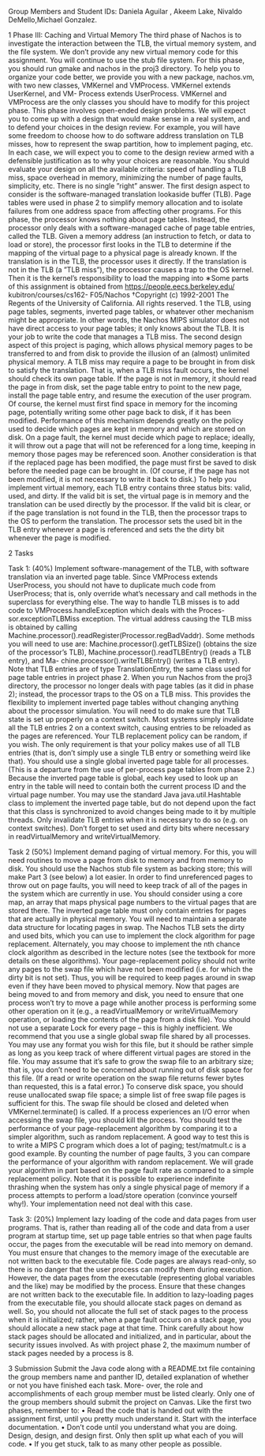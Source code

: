 Group Members and Student IDs: Daniela Aguilar , Akeem Lake, Nivaldo DeMello,Michael Gonzalez.


1 Phase III: Caching and Virtual Memory
The third phase of Nachos is to investigate the interaction between the TLB, the virtual memory system, and the file system. We don’t provide any new virtual memory code for this assignment. You will continue to use the stub file system. For this phase, you should run gmake and nachos in the proj3 directory.
To help you to organize your code better, we provide you with a new package, nachos.vm, with two new classes, VMKernel and VMProcess. VMKernel extends UserKernel, and VM- Process extends UserProcess. VMKernel and VMProcess are the only classes you should have to modify for this project phase.
This phase involves open-ended design problems. We will expect you to come up with a design that would make sense in a real system, and to defend your choices in the design review. For example, you will have some freedom to choose how to do software address translation on TLB misses, how to represent the swap partition, how to implement paging, etc. In each case, we will expect you to come to the design review armed with a defensible justification as to why your choices are reasonable. You should evaluate your design on all the available criteria: speed of handling a TLB miss, space overhead in memory, minimizing the number of page faults, simplicity, etc. There is no single ”right” answer.
The first design aspect to consider is the software-managed translation lookaside buffer (TLB). Page tables were used in phase 2 to simplify memory allocation and to isolate failures from one address space from affecting other programs. For this phase, the processor knows nothing about page tables. Instead, the processor only deals with a software-managed cache of page table entries, called the TLB. Given a memory address (an instruction to fetch, or data to load or store), the processor first looks in the TLB to determine if the mapping of the virtual page to a physical page is already known. If the translation is in the TLB, the processor uses it directly. If the translation is not in the TLB (a ”TLB miss”), the processor causes a trap to the OS kernel. Then it is the kernel’s responsibility to load the mapping into
∗Some parts of this assignment is obtained from https://people.eecs.berkeley.edu/ kubitron/courses/cs162- F05/Nachos
†Copyright (c) 1992-2001 The Regents of the University of California. All rights reserved. 1
 the TLB, using page tables, segments, inverted page tables, or whatever other mechanism might be appropriate. In other words, the Nachos MIPS simulator does not have direct access to your page tables; it only knows about the TLB. It is your job to write the code that manages a TLB miss.
The second design aspect of this project is paging, which allows physical memory pages to be transferred to and from disk to provide the illusion of an (almost) unlimited physical memory. A TLB miss may require a page to be brought in from disk to satisfy the translation. That is, when a TLB miss fault occurs, the kernel should check its own page table. If the page is not in memory, it should read the page in from disk, set the page table entry to point to the new page, install the page table entry, and resume the execution of the user program. Of course, the kernel must first find space in memory for the incoming page, potentially writing some other page back to disk, if it has been modified.
Performance of this mechanism depends greatly on the policy used to decide which pages are kept in memory and which are stored on disk. On a page fault, the kernel must decide which page to replace; ideally, it will throw out a page that will not be referenced for a long time, keeping in memory those pages may be referenced soon. Another consideration is that if the replaced page has been modified, the page must first be saved to disk before the needed page can be brought in. (Of course, if the page has not been modified, it is not necessary to write it back to disk.)
To help you implement virtual memory, each TLB entry contains three status bits: valid, used, and dirty. If the valid bit is set, the virtual page is in memory and the translation can be used directly by the processor. If the valid bit is clear, or if the page translation is not found in the TLB, then the processor traps to the OS to perform the translation. The processor sets the used bit in the TLB entry whenever a page is referenced and sets the the dirty bit whenever the page is modified.


2 Tasks

Task 1: (40%) Implement software-management of the TLB, with software translation via an inverted page table. Since VMProcess extends UserProcess, you should not have to duplicate much code from UserProcess; that is, only override what’s necessary and call methods in the superclass for everything else. The way to handle TLB misses is to add code to VMProcess.handleException which deals with the Proces- sor.exceptionTLBMiss exception. The virtual address causing the TLB miss is obtained by calling Machine.processor().readRegister(Processor.regBadVaddr). Some methods you will need to use are: Machine.processor().getTLBSize() (obtains the size of the processor’s TLB), Machine.processor().readTLBEntry() (reads a TLB entry), and Ma- chine.processor().writeTLBEntry() (writes a TLB entry). Note that TLB entries are of type TranslationEntry, the same class used for page table entries in project phase 2. When you run Nachos from the proj3 directory, the processor no longer deals with page tables (as it did in phase 2); instead, the processor traps to the OS on a TLB miss. This provides the flexibility to implement inverted page tables without changing anything about the processor simulation. You will need to do make sure that TLB state is set up properly on a context switch. Most systems simply invalidate all the TLB entries
2 on a context switch, causing entries to be reloaded as the pages are referenced. Your TLB replacement policy can be random, if you wish. The only requirement is that your policy makes use of all TLB entries (that is, don’t simply use a single TLB entry or something weird like that). You should use a single global inverted page table for all processes. (This is a departure from the use of per-process page tables from phase 2.) Because the inverted page table is global, each key used to look up an entry in the table will need to contain both the current process ID and the virtual page number. You may use the standard Java java.util.Hashtable class to implement the inverted page table, but do not depend upon the fact that this class is synchronized to avoid changes being made to it by multiple threads. Only invalidate TLB entries when it is necessary to do so (e.g. on context switches). Don’t forget to set used and dirty bits where necessary in readVirtualMemory and writeVirtualMemory.


Task 2 (50%) Implement demand paging of virtual memory. For this, you will need routines to move a page from disk to memory and from memory to disk. You should use the Nachos stub file system as backing store; this will make Part 3 (see below) a lot easier. In order to find unreferenced pages to throw out on page faults, you will need to keep track of all of the pages in the system which are currently in use. You should consider using a core map, an array that maps physical page numbers to the virtual pages that are stored there. The inverted page table must only contain entries for pages that are actually in physical memory. You will need to maintain a separate data structure for locating pages in swap. The Nachos TLB sets the dirty and used bits, which you can use to implement the clock algorithm for page replacement. Alternately, you may choose to implement the nth chance clock algorithm as described in the lecture notes (see the textbook for more details on these algorithms). Your page-replacement policy should not write any pages to the swap file which have not been modified (i.e. for which the dirty bit is not set). Thus, you will be required to keep pages around in swap even if they have been moved to physical memory. Now that pages are being moved to and from memory and disk, you need to ensure that one process won’t try to move a page while another process is performing some other operation on it (e.g., a readVirtualMemory or writeVirtualMemory operation, or loading the contents of the page from a disk file). You should not use a separate Lock for every page – this is highly inefficient. We recommend that you use a single global swap file shared by all processes. You may use any format you wish for this file, but it should be rather simple as long as you keep track of where different virtual pages are stored in the file. You may assume that it’s safe to grow the swap file to an arbitrary size; that is, you don’t need to be concerned about running out of disk space for this file. (If a read or write operation on the swap file returns fewer bytes than requested, this is a fatal error.) To conserve disk space, you should reuse unallocated swap file space; a simple list of free swap file pages is sufficient for this. The swap file should be closed and deleted when VMKernel.terminate() is called. If a process experiences an I/O error when accessing the swap file, you should kill the process. You should test the performance of your page-replacement algorithm by comparing it to a simpler algorithm, such as random replacement. A good way to test this is to write a MIPS C program which does a lot of paging; test/matmult.c is a good example. By counting the number of page faults,
3 you can compare the performance of your algorithm with random replacement. We will grade your algorithm in part based on the page fault rate as compared to a simple replacement policy. Note that it is possible to experience indefinite thrashing when the system has only a single physical page of memory if a process attempts to perform a load/store operation (convince yourself why!). Your implementation need not deal with this case.

Task 3: (20%) Implement lazy loading of the code and data pages from user programs. That is, rather than reading all of the code and data from a user program at startup time, set up page table entries so that when page faults occur, the pages from the executable will be read into memory on demand. You must ensure that changes to the memory image of the executable are not written back to the executable file. Code pages are always read-only, so there is no danger that the user process can modify them during execution. However, the data pages from the executable (representing global variables and the like) may be modified by the process. Ensure that these changes are not written back to the executable file. In addition to lazy-loading pages from the executable file, you should allocate stack pages on demand as well. So, you should not allocate the full set of stack pages to the process when it is initialized; rather, when a page fault occurs on a stack page, you should allocate a new stack page at that time. Think carefully about how stack pages should be allocated and initialized, and in particular, about the security issues involved. As with project phase 2, the maximum number of stack pages needed by a process is 8.


3 Submission
Submit the Java code along with a README.txt file containing the group members name and panther ID, detailed explanation of whether or not you have finished each task. More- over, the role and accomplishments of each group member must be listed clearly. Only one of the group members should submit the project on Canvas.
Like the first two phases, remember to:
• Read the code that is handed out with the assignment first, until you pretty much understand it. Start with the interface documentation.
• Don’t code until you understand what you are doing. Design, design, and design first. Only then split up what each of you will code.
• If you get stuck, talk to as many other people as possible.
